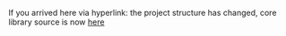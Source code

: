 If you arrived here via hyperlink: the project structure has changed, core library source is now [here](../database-generic/src)
